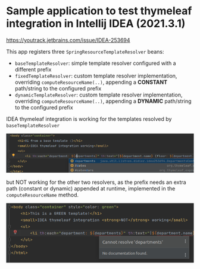 # Sample application to test thymeleaf integration in Intellij IDEA (2021.3.1)

https://youtrack.jetbrains.com/issue/IDEA-253694

This app registers three `SpringResourceTemplateResolver` beans:
 - `baseTemplateResolver`: simple template resolver configured with a different prefix
 - `fixedTemplateResolver`: custom template resolver implementation, overriding `computeResourceName(..)`, appending a **CONSTANT** path/string to the configured prefix
 - `dynamicTemplateResolver`: custom template resolver implementation, overriding `computeResourceName(..)`, appending a **DYNAMIC** path/string to the configured prefix

IDEA thymeleaf integration is working for the templates resolved by `baseTemplateResolver`

![base-template-working.png](base-template-working.png)

but NOT working for the other two resolvers, as the prefix needs an extra path (constant or dynamic) appended at runtime, implemented in the `computeResourceName` method.

![cannot-resolve-departments-error.png](cannot-resolve-departments-error.png)
